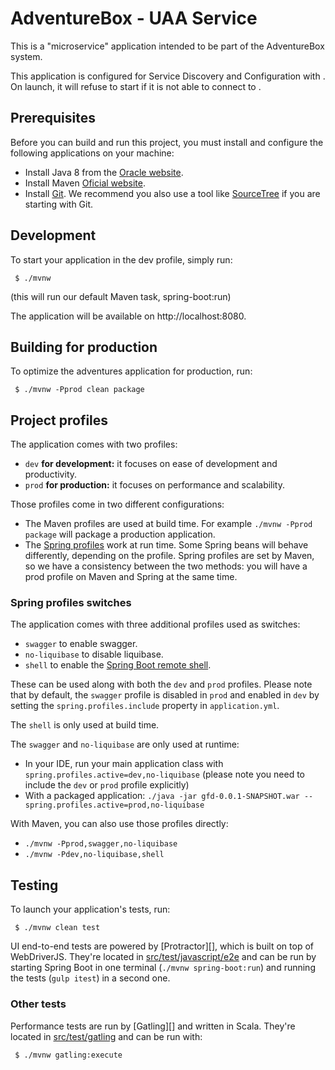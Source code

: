 # AdventureBox - UAA Service

This is a "microservice" application intended to be part of the AdventureBox system.

This application is configured for Service Discovery and Configuration with . On launch, it will refuse to start if it is not able to connect to .

## Prerequisites

Before you can build and run this project, you must install and configure the following applications on your machine:

 * Install Java 8 from the [Oracle website](http://www.oracle.com/technetwork/java/javase/downloads/index.html).
 * Install Maven [Oficial website](https://maven.apache.org/).
 * Install [Git](git-scm.com). We recommend you also use a tool like [SourceTree](https://www.sourcetreeapp.com/) if you are starting with Git.

## Development

To start your application in the dev profile, simply run:

```
 $ ./mvnw
```

(this will run our default Maven task, spring-boot:run)

The application will be available on http://localhost:8080.

## Building for production

To optimize the adventures application for production, run:

```
 $ ./mvnw -Pprod clean package
```

## Project profiles

The application comes with two profiles:

 * ```dev``` __for development:__ it focuses on ease of development and productivity.
 * ```prod``` __for production:__ it focuses on performance and scalability.

Those profiles come in two different configurations:

 * The Maven profiles are used at build time. For example ```./mvnw -Pprod package``` will package a production application.
 * The [Spring profiles](http://docs.spring.io/spring-boot/docs/current/reference/html/boot-features-profiles.html) work at run time. Some Spring beans will behave differently, depending on the profile.
Spring profiles are set by Maven, so we have a consistency between the two methods: you will have a prod profile on Maven and Spring at the same time.

### Spring profiles switches

The application comes with three additional profiles used as switches:

 * ```swagger``` to enable swagger.
 * ```no-liquibase``` to disable liquibase.
 * ```shell``` to enable the [Spring Boot remote shell](http://docs.spring.io/spring-boot/docs/current/reference/html/production-ready-remote-shell.html).

These can be used along with both the ```dev``` and ```prod``` profiles. Please note that by default, the ```swagger``` profile is disabled in ```prod``` and enabled in ```dev``` by setting the ```spring.profiles.include``` property in ```application.yml```.

The ```shell``` is only used at build time.

The ```swagger``` and ```no-liquibase``` are only used at runtime:

 * In your IDE, run your main application class with ```spring.profiles.active=dev,no-liquibase``` (please note you need to include the ```dev``` or ```prod``` profile explicitly)
 * With a packaged application: ```./java -jar gfd-0.0.1-SNAPSHOT.war --spring.profiles.active=prod,no-liquibase```

With Maven, you can also use those profiles directly:

 * ```./mvnw -Pprod,swagger,no-liquibase```
 * ```./mvnw -Pdev,no-liquibase,shell```

## Testing

To launch your application's tests, run:

```
 $ ./mvnw clean test
```

UI end-to-end tests are powered by [Protractor][], which is built on top of WebDriverJS. They're located in [src/test/javascript/e2e](src/test/javascript/e2e) and can be run by starting Spring Boot in one terminal (`./mvnw spring-boot:run`) and running the tests (`gulp itest`) in a second one.

### Other tests

Performance tests are run by [Gatling][] and written in Scala. They're located in [src/test/gatling](src/test/gatling) and can be run with:

```
 $ ./mvnw gatling:execute
```